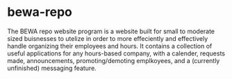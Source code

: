 # bewa-repo

The BEWA repo website program is a website built for small to moderate sized buisnesses to utelize in order to more effeciently and effectively handle organizing their employees and hours. It contains a collection of useful applications for any hours-based company, with a calender, requests made, announcements, promoting/demoting emplkoyees, and a (currently unfinished) messaging feature.
